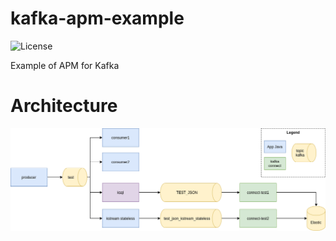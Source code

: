 # kafka-apm-example

![License](https://img.shields.io/github/license/GuillaumeWaignier/kafka-tracing-interceptors)

Example of APM for Kafka


# Architecture

![kafka-apm-example](kafka-apm-example.png "Architecture")

